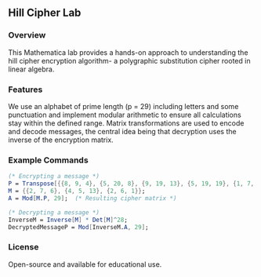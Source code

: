 ## Hill Cipher Lab

### Overview
This Mathematica lab provides a hands-on approach to understanding the hill cipher encryption algorithm- a polygraphic substitution cipher rooted in linear algebra.

### Features
We use an alphabet of prime length (p = 29) including letters and some punctuation and implement modular arithmetic to ensure all calculations stay within the defined range. Matrix transformations are used to encode and decode messages, the central idea being that decryption uses the inverse of the encryption matrix.

### Example Commands
```mathematica
(* Encrypting a message *)
P = Transpose[{{8, 9, 4}, {5, 20, 8}, {9, 19, 13}, {5, 19, 19}, {1, 7, 5}}];
M = {{2, 7, 6}, {4, 5, 13}, {2, 6, 1}};
A = Mod[M.P, 29];  (* Resulting cipher matrix *)

(* Decrypting a message *)
InverseM = Inverse[M] * Det[M]^28;
DecryptedMessageP = Mod[InverseM.A, 29];
```

### License
Open-source and available for educational use.
